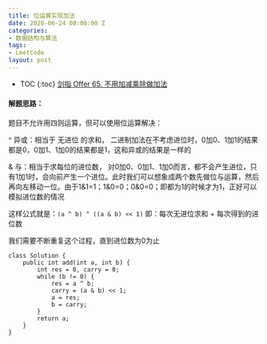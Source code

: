 ```yaml
---
title: 位运算实现加法
date: 2020-06-24 00:00:00 Z
categories:
- 数据结构与算法
tags:
- LeetCode
layout: post
---
```


* TOC
{:toc}
[剑指 Offer 65. 不用加减乘除做加法](https://leetcode-cn.com/problems/bu-yong-jia-jian-cheng-chu-zuo-jia-fa-lcof/)

#### 解题思路：
题目不允许用四则运算，但可以使用位运算解决： 

^ 异或：相当于 无进位 的求和， 二进制加法在不考虑进位时，0加0、1加1的结果都是0，0加1、1加0的结果都是1，这和异或的结果是一样的

& 与：相当于求每位的进位数， 对0加0、0加1、1加0而言，都不会产生进位，只有1加1时，会向前产生一个进位。此时我们可以想象成两个数先做位与运算，然后再向左移动一位。由于1&1=1；1&0=0；0&0=0；即都为1的时候才为1，正好可以模拟进位数的情况

这样公式就是：`(a ^ b) ^ ((a & b) << 1)` 即：每次无进位求和 + 每次得到的进位数 
 
我们需要不断重复这个过程，直到进位数为0为止
 

    class Solution {
        public int add(int a, int b) {
            int res = 0, carry = 0;
            while (b != 0) {
                res = a ^ b;
                carry = (a & b) << 1;
                a = res;
                b = carry;
            }
            return a;  
        }
    }
